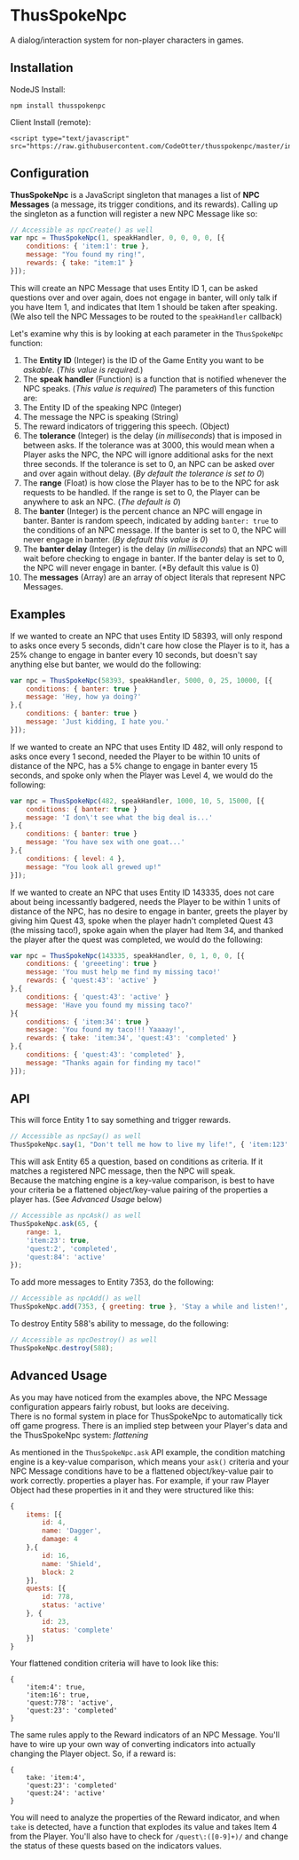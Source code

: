 ThusSpokeNpc
=============

A dialog/interaction system for non-player characters in games.

## Installation

NodeJS Install:
```
npm install thusspokenpc
```

Client Install (remote):
```
<script type="text/javascript" src="https://raw.githubusercontent.com/CodeOtter/thusspokenpc/master/index.js">
```

## Configuration

**ThusSpokeNpc** is a JavaScript singleton that manages a list of **NPC Messages** (a message, its trigger conditions, and its rewards).  Calling up the singleton as a function will register a new NPC Message like so:

```javascript
// Accessible as npcCreate() as well
var npc = ThusSpokeNpc(1, speakHandler, 0, 0, 0, 0, [{
    conditions: { 'item:1': true },
    message: "You found my ring!",
    rewards: { take: "item:1" }
}]);
```

This will create an NPC Message that uses Entity ID 1, can be asked questions over and over again, does not engage in banter, will only talk if you have Item 1, and indicates that Item 1 should be taken after speaking.  (We also tell the NPC Messages to be routed to the ```speakHandler``` callback)

Let's examine why this is by looking at each parameter in the ```ThusSpokeNpc``` function:

1. The **Entity ID** (Integer) is the ID of the Game Entity you want to be *askable*.  (*This value is required.*)
1. The **speak handler** (Function) is a function that is notified whenever the NPC speaks.  (*This value is required*) The parameters of this function are:
  1. The Entity ID of the speaking NPC (Integer)
  1. The message the NPC is speaking (String)
  1. The reward indicators of triggering this speech. (Object)
1. The **tolerance** (Integer) is the delay (*in milliseconds*) that is imposed in between asks.  If the tolerance was at 3000, this would mean when a Player asks the NPC, the NPC will ignore additional asks for the next three seconds.  If the tolerance is set to 0, an NPC can be asked over and over again without delay.  (*By default the tolerance is set to 0*)
1. The **range** (Float) is how close the Player has to be to the NPC for ask requests to be handled.  If the range is set to 0, the Player can be anywhere to ask an NPC.  (*The default is 0*)
1. The **banter** (Integer) is the percent chance an NPC will engage in banter.  Banter is random speech, indicated by adding ```banter: true``` to the conditions of an NPC message.  If the banter is set to 0, the NPC will never engage in banter.  (*By default this value is 0*)
1. The **banter delay** (Integer) is the delay (*in milliseconds*) that an NPC will wait before checking to engage in banter.  If the banter delay is set to 0, the NPC will never engage in banter.  (*By default this value is 0)
1. The **messages** (Array) are an array of object literals that represent NPC Messages.

## Examples

If we wanted to create an NPC that uses Entity ID 58393, will only respond to asks once every 5 seconds, didn't care how close the Player is to it, has a 25% change to engage in banter every 10 seconds, but doesn't say anything else but banter, we would do the following:

```javascript
var npc = ThusSpokeNpc(58393, speakHandler, 5000, 0, 25, 10000, [{
    conditions: { banter: true }
    message: 'Hey, how ya doing?'
},{
    conditions: { banter: true }
    message: 'Just kidding, I hate you.'
}]);
```

If we wanted to create an NPC that uses Entity ID 482, will only respond to asks once every 1 second, needed the Player to be within 10 units of distance of the NPC, has a 5% change to engage in banter every 15 seconds, and spoke only when the Player was Level 4, we would do the following:

```javascript
var npc = ThusSpokeNpc(482, speakHandler, 1000, 10, 5, 15000, [{
    conditions: { banter: true }
    message: 'I don\'t see what the big deal is...'
},{
    conditions: { banter: true }
    message: 'You have sex with one goat...'
},{
    conditions: { level: 4 },
    message: "You look all grewed up!"
}]);
```

If we wanted to create an NPC that uses Entity ID 143335, does not care about being incessantly badgered, needs the Player to be within 1 units of distance of the NPC, has no desire to engage in banter, greets the player by giving him Quest 43, spoke when the player hadn't completed Quest 43 (the missing taco!), spoke again when the player had Item 34, and thanked the player after the quest was completed,  we would do the following:

```javascript
var npc = ThusSpokeNpc(143335, speakHandler, 0, 1, 0, 0, [{
    conditions: { 'greeeting': true }
    message: 'You must help me find my missing taco!'
    rewards: { 'quest:43': 'active' }
},{
    conditions: { 'quest:43': 'active' }
    message: 'Have you found my missing taco?'
}{
    conditions: { 'item:34': true }
    message: 'You found my taco!!! Yaaaay!',
    rewards: { take: 'item:34', 'quest:43': 'completed' }
},{
    conditions: { 'quest:43': 'completed' },
    message: "Thanks again for finding my taco!"
}]);
```

## API

This will force Entity 1 to say something and trigger rewards.

```javascript
// Accessible as npcSay() as well
ThusSpokeNpc.say(1, "Don't tell me how to live my life!", { 'item:123': true });
```

This will ask Entity 65 a question, based on conditions as criteria.  If it matches a registered NPC message, then the NPC will speak.  
Because the matching engine is a key-value comparison, is best to have your criteria be a flattened object/key-value pairing of the 
properties a player has.  (See *Advanced Usage* below)

```javascript
// Accessible as npcAsk() as well
ThusSpokeNpc.ask(65, {
    range: 1, 
    'item:23': true, 
    'quest:2', 'completed', 
    'quest:84': 'active'
});
```

To add more messages to Entity 7353, do the following:

```javascript
// Accessible as npcAdd() as well
ThusSpokeNpc.add(7353, { greeting: true }, 'Stay a while and listen!', { 'quest:8494': 'active' });
```

To destroy Entity 588's ability to message, do the following:

```javascript
// Accessible as npcDestroy() as well
ThusSpokeNpc.destroy(588);
```

## Advanced Usage

As you may have noticed from the examples above, the NPC Message configuration appears fairly robust, but looks are deceiving.  
There is no formal system in place for ThusSpokeNpc to automatically tick off game progress.  There is an implied step between your Player's data 
and the ThusSpokeNpc system: *flattening*

As mentioned in the ```ThusSpokeNpc.ask``` API example, the condition matching engine is a key-value comparison, which means your ```ask()``` criteria
and your NPC Message conditions have to be a flattened object/key-value pair to work correctly. properties a player has.  For example, if your 
raw Player Object had these properties in it and they were structured like this:

```javascript
{
	items: [{
		id: 4,
		name: 'Dagger',
		damage: 4
	},{
		id: 16,
		name: 'Shield',
		block: 2
	}],
	quests: [{
		id: 778,
		status: 'active'
	}, {
		id: 23,
		status: 'complete'
	}]
}
```

Your flattened condition criteria will have to look like this:

```
{
	'item:4': true,
	'item:16': true,
	'quest:778': 'active',
	'quest:23': 'completed'
}
```

The same rules apply to the Reward indicators of an NPC Message.  You'll have to wire up your own way of converting indicators into actually changing 
the Player object.  So, if a reward is:

```
{
	take: 'item:4',
	'quest:23': 'completed'
	'quest:24': 'active'
}
```

You will need to analyze the properties of the Reward indicator, and when ```take``` is detected, have a function that explodes its value and takes 
Item 4 from the Player.  You'll also have to check for ```/quest\:([0-9]+)/``` and change the status of these quests based on the indicators values.